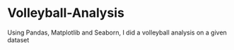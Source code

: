 # Volleyball-Analysis
Using Pandas, Matplotlib and Seaborn, I did a volleyball analysis on a given dataset
